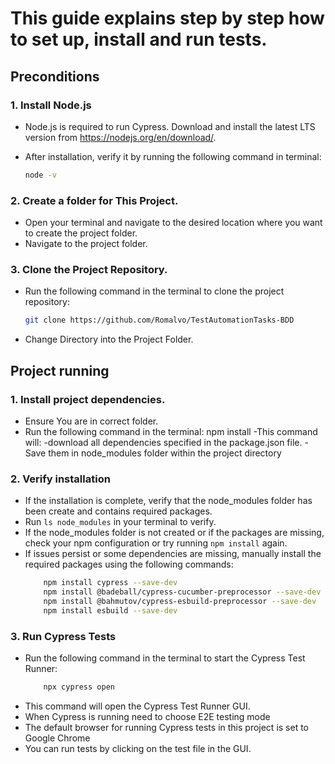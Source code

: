 # This guide explains step by step how to set up, install and run tests.


## Preconditions

### 1. Install Node.js

- Node.js is required to run Cypress. Download and install the latest LTS version from https://nodejs.org/en/download/.

- After installation, verify it by running the following command in terminal:
    ```bash
    node -v

### 2. Create a folder for This Project.

- Open your terminal and navigate to the desired location where you want to create the project folder.
- Navigate to the project folder.

### 3. Clone the Project Repository.

- Run the following command in the terminal to clone the project repository:
    ```bash
    git clone https://github.com/Romalvo/TestAutomationTasks-BDD

- Change Directory into the Project Folder.


## Project running

### 1. Install project dependencies.
 - Ensure You are in correct folder.
 - Run the following command in the terminal:
    npm install
    -This command will:
     -download all dependencies specified in the package.json file.
     -Save them in node_modules folder within the project directory

### 2. Verify installation
 - If the installation is complete, verify that the node_modules folder has been create and contains required packages.
 - Run `ls node_modules` in your terminal to verify.
 - If the node_modules folder is not created or if the packages are missing, check your npm configuration or try running `npm install` again.
 - If issues persist or some dependencies are missing, manually install the required packages using the following commands:
    ```bash
        npm install cypress --save-dev
        npm install @badeball/cypress-cucumber-preprocessor --save-dev
        npm install @bahmutov/cypress-esbuild-preprocessor --save-dev
        npm install esbuild --save-dev

### 3. Run Cypress Tests

- Run the following command in the terminal to start the Cypress Test Runner:
    ```bash
        npx cypress open

 - This command will open the Cypress Test Runner GUI.
 - When Cypress is running need to choose  E2E testing mode
 - The default browser for running Cypress tests in this project is set to Google Chrome 
 - You can run tests by clicking on the test file in the GUI.
